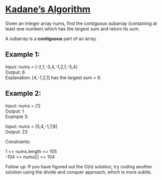 # [Kadane’s Algorithm](https://leetcode.com/problems/maximum-subarray/)

Given an integer array nums, find the contiguous subarray (containing at least one number) which has the largest sum and return its sum.

A subarray is a **contiguous** part of an array.

 

## Example 1:

Input: nums = [-2,1,-3,4,-1,2,1,-5,4]  
Output: 6  
Explanation: [4,-1,2,1] has the largest sum = 6.  

## Example 2:

Input: nums = [1]  
Output: 1  
Example 3:  
  
Input: nums = [5,4,-1,7,8]  
Output: 23  
 

Constraints:

1 <= nums.length <= 105  
-104 <= nums[i] <= 104  
  
 
Follow up: If you have figured out the O(n) solution, try coding another solution using the divide and conquer approach, which is more subtle.  